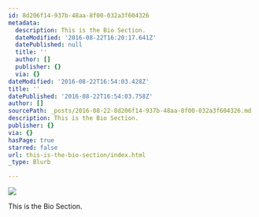 ```yaml
---
id: 8d206f14-937b-48aa-8f00-032a3f604326
metadata:
  description: This is the Bio Section.
  dateModified: '2016-08-22T16:20:17.641Z'
  datePublished: null
  title: ''
  author: []
  publisher: {}
  via: {}
dateModified: '2016-08-22T16:54:03.428Z'
title: ''
datePublished: '2016-08-22T16:54:03.758Z'
author: []
sourcePath: _posts/2016-08-22-8d206f14-937b-48aa-8f00-032a3f604326.md
description: This is the Bio Section.
publisher: {}
via: {}
hasPage: true
starred: false
url: this-is-the-bio-section/index.html
_type: Blurb

---
```

![](https://the-grid-user-content.s3-us-west-2.amazonaws.com/a7d0d506-8fdd-4328-9ddd-4752ffb95d52.jpg)

This is the Bio Section.